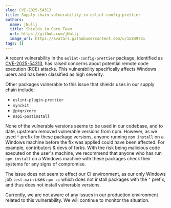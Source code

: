 ```yaml
---
slug: CVE-2025-54313
title: Supply chain vulnerability in eslint-config-prettier
authors:
  name: jNullj
  title: Shields.io Core Team
  url: https://github.com/jNullj
  image_url: https://avatars.githubusercontent.com/u/15849761
tags: []
---
```


A recent vulnerability in the `eslint-config-prettier` package, identified as [CVE-2025-54313](https://www.endorlabs.com/learn/cve-2025-54313-eslint-config-prettier-compromise----high-severity-but-windows-only), has raised concerns about potential remote code execution (RCE) attacks. This vulnerability specifically affects Windows users and has been classified as high severity.

Other packages vulnerable to this issue that shields uses in our supply chain include:

- `eslint-plugin-prettier`
- `synckit`
- `@pkgr/core`
- `napi-postinstall`

None of the vulnerable versions seems to be used in our codebase, and to date, upstream removed vulnerable versions from npm.
However, as we used `^` prefix for these package versions, anyone running `npm install` on a Windows machine before the fix was applied could have been affected. For example, contributors & devs of forks. With the risk being malicious code executed on the user's machine, we recommend that anyone who has run `npm install` on a Windows machine with these packages check their systems for any signs of compromise.

The issue does not seem to effect our CI environment, as our only Windows job `test-main` uses `npm ci` which does not install packages with the `^` prefix, and thus does not install vulnerable versions.

Currently, we are not aware of any issues in our production environment related to this vulnerability.
We will continue to monitor the situation.
